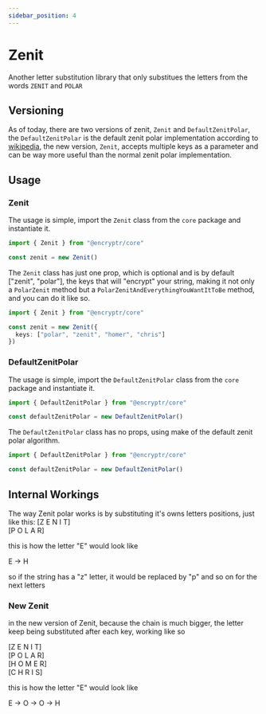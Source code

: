 ```yaml
---
sidebar_position: 4
---
```


# Zenit

Another letter substitution library that only substitues the letters from the words `ZENIT` and `POLAR`

## Versioning

As of today, there are two versions of zenit, `Zenit` and `DefaultZenitPolar`, the `DefaultZenitPolar` is the default zenit polar implementation according to [wikipedia](https://pt.wikipedia.org/wiki/Zenit_Polar), the new version, `Zenit`, accepts multiple keys as a parameter and can be way more useful than the normal zenit polar implementation.

## Usage

### Zenit

The usage is simple, import the `Zenit` class from the `core` package and instantiate it.

```ts
import { Zenit } from "@encryptr/core"

const zenit = new Zenit()
```

The `Zenit` class has just one prop, which is optional and is by default ["zenit", "polar"], the keys that will "encrypt" your string, making it not only a `PolarZenit` method but a `PolarZenitAndEverythingYouWantItToBe` method, and you can do it like so.

```ts
import { Zenit } from "@encryptr/core"

const zenit = new Zenit({
  keys: ["polar", "zenit", "homer", "chris"]
})
```

### DefaultZenitPolar

The usage is simple, import the `DefaultZenitPolar` class from the `core` package and instantiate it.

```ts
import { DefaultZenitPolar } from "@encryptr/core"

const defaultZenitPolar = new DefaultZenitPolar()
```

The `DefaultZenitPolar` class has no props, using make of the default zenit polar algorithm.

```ts
import { DefaultZenitPolar } from "@encryptr/core"

const defaultZenitPolar = new DefaultZenitPolar()
```

## Internal Workings

The way Zenit polar works is by substituting it's owns letters positions, just like this:
[Z  E  N  I  T] <br />
[P  O  L  A  R] <br />

this is how the letter "E" would look like

E -> H

so if the string has a "z" letter, it would be replaced by "p" and so on for the next letters

### New Zenit

in the new version of Zenit, because the chain is much bigger, the letter keep being substituted after each key, working like so

[Z  E  N  I  T] <br />
[P  O  L  A  R] <br />
[H  O  M  E  R] <br />
[C  H  R  I  S] <br />

this is how the letter "E" would look like

E -> O -> O -> H
